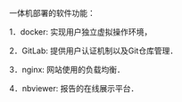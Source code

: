 一体机部署的软件功能：

1．docker: 实现用户独立虚拟操作环境，

2．GitLab: 提供用户认证机制以及Git仓库管理．

3．nginx: 网站使用的负载均衡．

4．nbviewer: 报告的在线展示平台． 